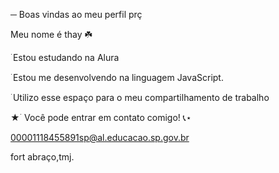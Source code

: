 ─ Boas vindas ao meu perfil prç 

  Meu nome é thay ☘️

 ࣪ Estou estudando na Alura

 ࣪ Estou me desenvolvendo 
  na linguagem JavaScript.

 ࣪ Utilizo esse espaço para o 
 meu compartilhamento de trabalho 

★ ࣪ Você pode entrar em contato comigo! 📞⋆

00001118455891sp@al.educacao.sp.gov.br

fort abraço,tmj.
